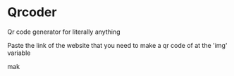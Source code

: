 # Qrcoder
Qr code generator for literally anything

Paste the link of the website that you need to make a qr code of at the 'img' variable

mak
